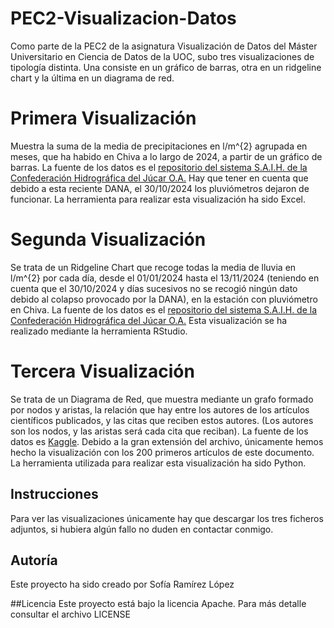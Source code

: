 # PEC2-Visualizacion-Datos
Como parte de la PEC2 de la asignatura Visualización de Datos del Máster Universitario en Ciencia de Datos de la UOC, subo tres visualizaciones de tipología distinta. Una consiste en un gráfico de barras, otra en un ridgeline chart y la última en un diagrama de red.

# Primera Visualización
Muestra la suma de la media de precipitaciones en l/m^{2} agrupada en meses, que ha habido en Chiva a lo largo de 2024, a partir de un gráfico de barras. La fuente de los datos es el [repositorio del sistema S.A.I.H. de la Confederación Hidrográfica del Júcar O.A.](https://saih.chj.es/chj/saih/glayer?t=p) Hay que tener en cuenta que debido a esta reciente DANA, el 30/10/2024 los pluviómetros dejaron de funcionar. 
La herramienta para realizar esta visualización ha sido Excel.

# Segunda Visualización
Se trata de un Ridgeline Chart que recoge todas la media de lluvia en l/m^{2} por cada día, desde el 01/01/2024 hasta el 13/11/2024 (teniendo en cuenta que el 30/10/2024 y días sucesivos no se recogió ningún dato debido al colapso provocado por la DANA), en la estación con pluviómetro en Chiva. La fuente de los datos es el [repositorio del sistema S.A.I.H. de la Confederación Hidrográfica del Júcar O.A.](https://saih.chj.es/chj/saih/glayer?t=p)
Esta visualización se ha realizado mediante la herramienta RStudio.

# Tercera Visualización
Se trata de un Diagrama de Red, que muestra mediante un grafo formado por nodos y aristas, la relación que hay entre los autores de los artículos científicos publicados, y las citas que reciben estos autores. (Los autores son los nodos, y las aristas será cada cita que reciban). La fuente de los datos es [Kaggle](https://www.kaggle.com/datasets/mathurinache/citation-network-dataset?resource=download). Debido a la gran extensión del archivo, únicamente hemos hecho la visualización con los 200 primeros artículos de este documento. La herramienta utilizada para realizar esta visualización ha sido Python.

## Instrucciones
Para ver las visualizaciones únicamente hay que descargar los tres ficheros adjuntos, si hubiera algún fallo no duden en contactar conmigo.

## Autoría
Este proyecto ha sido creado por Sofía Ramírez López

##Licencia
Este proyecto está bajo la licencia Apache. Para más detalle consultar el archivo LICENSE
